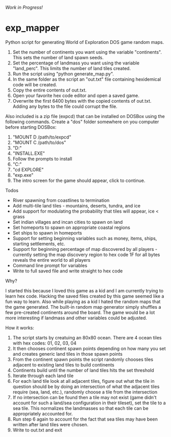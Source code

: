 *Work in Progress!*

# exp_mapper
Python script for generating World of Exploration DOS game random maps.

1. Set the number of continents you want using the variable "continents". This sets the number of land spawn seeds.
2. Set the percentage of landmass you want using the variable "land_perc". This limits the number of land tiles created.
3. Run the script using "python generate_map.py".
4. In the same folder as the script an "out.txt" file containing hexidemical code will be created.
5. Copy the entire contents of out.txt.
6. Open your favorite hex code editor and open a saved game.
7. Overwrite the first 6400 bytes with the copied contents of out.txt. Adding any bytes to the file could corrupt the file.

Also included is a zip file (expcd) that can be installed on DOSBox using the following commands. Create a "dos" folder somewhere on you computer before starting DOSBox:

1. "MOUNT D /path/to/expcd"
2. "MOUNT C /path/to/dos"
3. "D:"
4. "INSTALL.EXE"
5. Follow the prompts to install
6. "C:"
7. "cd EXPLORE"
8. "exp.exe"
9. The intro screen for the game should appear, click to continue.

Todos

* River spawning from coastlines to termination
* Add multi-tile land tiles - mountains, deserts, tundra, and ice
* Add support for modulating the probability that tiles will appear, ice < grass
* Set indian villages and incan cities to spawn on land
* Set homeports to spawn on appropriate coastal regions
* Set ships to spawn in homeports
* Support for setting beginning variables such as money, items, ships, starting settlements, etc.
* Support for beginning percentage of map discovered by all players - currently setting the map discovery region to hex code 1F for all bytes reveals the entire world to all players
* Command line prompt for variables
* Write to full saved file and write straight to hex code

Why?

I started this because I loved this game as a kid and I am currently trying to learn hex code. Hacking the saved files created by this game seemed like a fun way to learn. Also while playing as a kid I hated the random maps that the game generated. The built-in random map generator simply shuffles a few pre-created continents around the board. The game would be a lot more interesting if landmass and other variables could be adjusted.

How it works:

1. The script starts by creatuing an 80x80 ocean. There are 4 ocean tiles with hex codes: 01, 02, 03, 04
2. It then chooses continent spawn points depending on how many you set and creates generic land tiles in those spawn points
3. From the continent spawn points the script randomly chooses tiles adjacent to existing land tiles to build continents
4. Continents build until the number of land tiles hits the set threshold
5. Iterate through each land tile
6. For each land tile look at all adjacent tiles, figure out what the tile in question should be by doing an intersection of what the adjacent tiles require (sea, land, etc.), randomly choose a tile from the intersection
7. If no intersection can be found then a tile may not exist (game didn't account for such a land/sea configuration in their tileset), set the tile to a sea tile. This normalizes the landmasses so that each tile can be appropriately accounted for.
8. Run step 6 again to account for the fact that sea tiles may have been written after land tiles were chosen. 
9. Write to out.txt and exit
